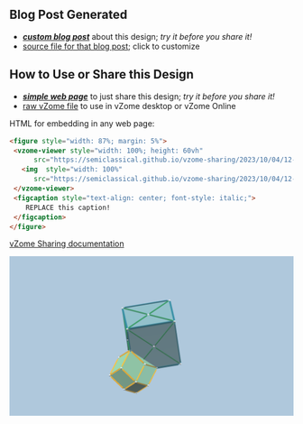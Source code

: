 
## Blog Post Generated

 - [***custom blog post***](<https://semiclassical.github.io/vzome-sharing/2023/10/04/rhombic-dodecahedron-fcc-1-12-47-46.html>) about this design; *try it before you share it!*
 - [source file for that blog post](<https://github.com/semiclassical/vzome-sharing/edit/main/_posts/2023-10-04-rhombic-dodecahedron-fcc-1-12-47-46.md>); click to customize
 


## How to Use or Share this Design

 - [***simple web page***](<https://semiclassical.github.io/vzome-sharing/2023/10/04/12-47-46-rhombic-dodecahedron-fcc-1/>) to just share this design; *try it before you share it!*
 - [raw vZome file](<https://raw.githubusercontent.com/semiclassical/vzome-sharing/main/2023/10/04/12-47-46-rhombic-dodecahedron-fcc-1/rhombic-dodecahedron-fcc-1.vZome>) to use in vZome desktop or vZome Online
 
 HTML for embedding in any web page:
 ```html
<figure style="width: 87%; margin: 5%">
  <vzome-viewer style="width: 100%; height: 60vh"
       src="https://semiclassical.github.io/vzome-sharing/2023/10/04/12-47-46-rhombic-dodecahedron-fcc-1/rhombic-dodecahedron-fcc-1.vZome" >
    <img  style="width: 100%"
       src="https://semiclassical.github.io/vzome-sharing/2023/10/04/12-47-46-rhombic-dodecahedron-fcc-1/rhombic-dodecahedron-fcc-1.png" >
  </vzome-viewer>
  <figcaption style="text-align: center; font-style: italic;">
     REPLACE this caption!
  </figcaption>
</figure>
 ```

[vZome Sharing documentation](https://vzome.github.io/vzome/sharing.html#how-it-works)

![Image](<rhombic-dodecahedron-fcc-1.png>)

